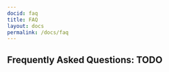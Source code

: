 ```yaml
---
docid: faq
title: FAQ
layout: docs
permalink: /docs/faq
---
```


## Frequently Asked Questions: TODO


